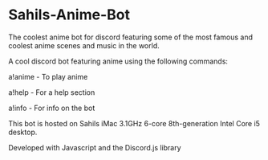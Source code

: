 # Sahils-Anime-Bot
The coolest anime bot for discord featuring some of the most famous and coolest anime scenes and music in the world.

A cool discord bot featuring anime using the following commands:

a!anime - To play anime

a!help - For a help section

a!info - For info on the bot


This bot is hosted on Sahils iMac 3.1GHz 6-core 8th-generation Intel Core i5 desktop.

Developed with Javascript and the Discord.js library
